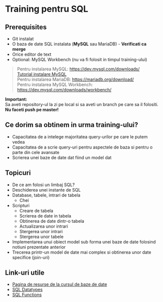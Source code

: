 # Training pentru SQL

## Prerequisites
* Git instalat
* O baza de date SQL instalata (**MySQL** sau MariaDB) - **Verificati ca merge**
* Orice editor de text
* Optional: MySQL Workbench (nu va fi folosit in timpul training-ului)

> Pentru instalarea MySQL: https://dev.mysql.com/downloads/  
> [Tutorial instalare MySQL](https://youtu.be/WuBcTJnIuzo)  
> Pentru instalarea MariaDB: https://mariadb.org/download/  
> Pentru instalarea MySQL Workbench: https://dev.mysql.com/downloads/workbench/

**Important:**  
Sa aveti repository-ul la zi pe local si sa aveti un branch <prenume-nume> pe care sa il folositi. **Nu faceti push pe master!**


## Ce dorim sa obtinem in urma training-ului?
* Capacitatea de a intelege majoritatea query-urilor pe care le putem vedea
* Capacitatea de a scrie query-uri pentru aspectele de baza si pentru o parte din cele avansate
* Scrierea unei baze de date dat fiind un model dat

## Topicuri
* De ce am folosi un limbaj SQL?
* Deschiderea unei instante de SQL
* Database, tabele, intrari de tabela
	* Chei
* Scripturi
	* Creare de tabela
	* Scrierea de date in tabela
	* Obtinerea de date dintr-o tabela
	* Actualizarea unor intrari
	* Stergerea unor intrari
	* Stergerea unor tabele
* Implementarea unui obiect model sub forma unei baze de date folosind notiuni prezentate anterior
* Trecerea printr-un model de date mai complex si obtinerea unor date specifice (join-uri)

## Link-uri utile
* [Pagina de resurse de la cursul de baze de date](https://ocw.cs.pub.ro/courses/bd)
* [SQL Datatypes](https://www.w3schools.com/sql/sql_datatypes.asp)
* [SQL Functions](https://www.w3schools.com/sql/sql_ref_sqlserver.asp)
